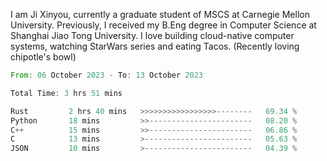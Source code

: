 I am Ji Xinyou, currently a graduate student of MSCS at Carnegie Mellon University. Previously, I received my B.Eng degree in Computer Science at Shanghai Jiao Tong University.
I love building cloud-native computer systems, watching StarWars series and eating Tacos. (Recently loving chipotle's bowl)

<!--START_SECTION:waka-->

```rust
From: 06 October 2023 - To: 13 October 2023

Total Time: 3 hrs 51 mins

Rust         2 hrs 40 mins   >>>>>>>>>>>>>>>>>--------   69.34 %
Python       18 mins         >>-----------------------   08.20 %
C++          15 mins         >>-----------------------   06.86 %
C            13 mins         >------------------------   05.63 %
JSON         10 mins         >------------------------   04.39 %
```

<!--END_SECTION:waka-->
